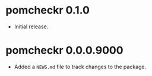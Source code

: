 # pomcheckr 0.1.0

* Initial release.

# pomcheckr 0.0.0.9000

* Added a `NEWS.md` file to track changes to the package.
